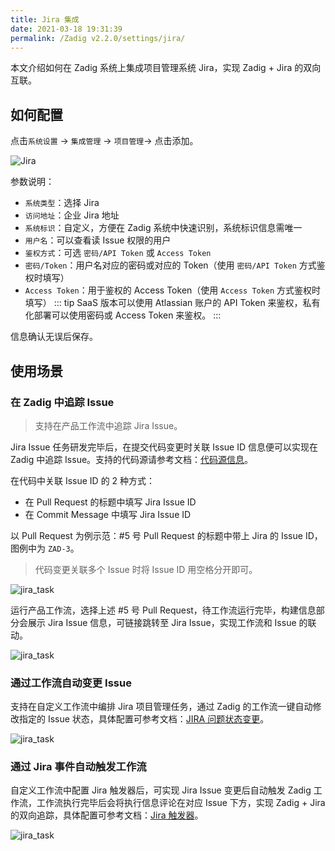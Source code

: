 ```yaml
---
title: Jira 集成
date: 2021-03-18 19:31:39
permalink: /Zadig v2.2.0/settings/jira/
---
```


本文介绍如何在 Zadig 系统上集成项目管理系统 Jira，实现 Zadig + Jira 的双向互联。

## 如何配置

点击`系统设置` -> `集成管理`  -> `项目管理`-> 点击添加。

![Jira](../../../../_images/jira1.png)

参数说明：
- `系统类型`：选择 Jira
- `访问地址`：企业 Jira 地址
- `系统标识`：自定义，方便在 Zadig 系统中快速识别，系统标识信息需唯一
- `用户名`：可以查看读 Issue 权限的用户
- `鉴权方式`：可选 `密码/API Token` 或 `Access Token`
- `密码/Token`：用户名对应的密码或对应的 Token（使用 `密码/API Token` 方式鉴权时填写）
- `Access Token`：用于鉴权的 Access Token（使用 `Access Token` 方式鉴权时填写）
::: tip
SaaS 版本可以使用 Atlassian 账户的 API Token 来鉴权，私有化部署可以使用密码或 Access Token 来鉴权。
:::

信息确认无误后保存。

## 使用场景

### 在 Zadig 中追踪 Issue

> 支持在产品工作流中追踪 Jira Issue。

Jira Issue 任务研发完毕后，在提交代码变更时关联 Issue ID 信息便可以实现在 Zadig 中追踪 Issue。支持的代码源请参考文档：[代码源信息](/Zadig%20v2.2.0/settings/codehost/overview/#功能兼容列表)。

在代码中关联 Issue ID 的 2 种方式：

- 在 Pull Request 的标题中填写 Jira Issue ID
- 在 Commit Message 中填写 Jira Issue ID

以 Pull Request 为例示范：#5 号 Pull Request 的标题中带上 Jira 的 Issue ID，图例中为 `ZAD-3`。

> 代码变更关联多个 Issue 时将 Issue ID 用空格分开即可。

![jira_task](../../../../_images/config_jira_issue_with_pr.png)

运行产品工作流，选择上述 #5 号 Pull Request，待工作流运行完毕，构建信息部分会展示 Jira Issue 信息，可链接跳转至 Jira Issue，实现工作流和 Issue 的联动。

![jira_task](../../../../_images/show_jira_issue_info.png)

### 通过工作流自动变更 Issue

支持在自定义工作流中编排 Jira 项目管理任务，通过 Zadig 的工作流一键自动修改指定的 Issue 状态，具体配置可参考文档：[JIRA 问题状态变更](/Zadig%20v2.2.0/project/workflow-jobs/#jira-问题状态变更)。

![jira_task](../../../../_images/update_jira_issue_by_zadigx.png)

### 通过 Jira 事件自动触发工作流

自定义工作流中配置 Jira 触发器后，可实现 Jira Issue 变更后自动触发 Zadig 工作流，工作流执行完毕后会将执行信息评论在对应 Issue 下方，实现 Zadig + Jira 的双向追踪，具体配置可参考文档：[Jira 触发器](/Zadig%20v2.2.0/project/common-workflow/#jira-触发器)。

![jira_task](../../../../_images/trigger_zadigx_pipeline_by_jira.png)
